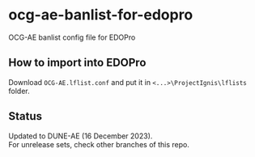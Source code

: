 # ocg-ae-banlist-for-edopro
OCG-AE banlist config file for EDOPro

## How to import into EDOPro
Download `OCG-AE.lflist.conf` and put it in `<...>\ProjectIgnis\lflists` folder.

## Status
Updated to DUNE-AE (16 December 2023).  
For unrelease sets, check other branches of this repo.
